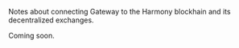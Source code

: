 Notes about connecting Gateway to the Harmony blockhain and its decentralized exchanges.

Coming soon.